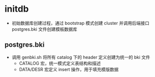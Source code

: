 # initdb

- 初始数据库创建过程，通过 bootstrap 模式创建 cluster 并调用后端接口 postgres.bki 文件创建模板数据库

## postgres.bki

- 调用 genbki.sh 将所有 catalog 下的 header 定义创建为统一的 bki 文件
    - CATALOG 宏，统一模式定义表结构和描述
    - DATA/DESR 宏定义 insert 操作，用于填充模版数据
